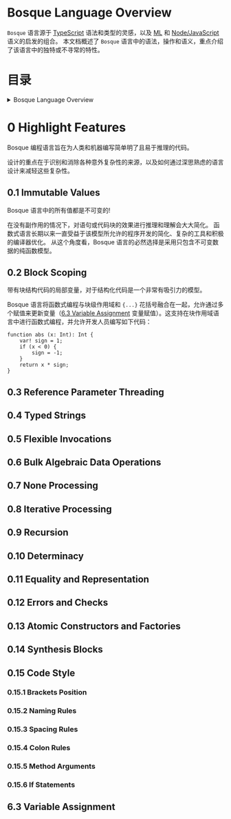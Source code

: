 # Bosque Language Overview

`Bosque` 语言源于 [TypeScript] 语法和类型的灵感，以及 [ML] 和 [Node/JavaScript] 语义的启发的组合。
本文档概述了 `Bosque` 语言中的语法，操作和语义，重点介绍了该语言中的独特或不寻常的特性。

[TypeScript]: https://www.typescriptlang.org/
[ML]: https://www.smlnj.org/
[Node/JavaScript]: https://nodejs.org/en/

# 目录

<details>
<summary>Bosque Language Overview</summary>

- [0 Highlight Features] 重要特点
  - [0.1 Immutable Values] 不可变值
  - [0.2 Block Scoping] 块级作用域
  - [0.3 Reference Parameter Threading] 线程参考参数
  - [0.4 Typed Strings] 类型字符串
  - [0.5 Flexible Invocations] 灵活调用
  - [0.6 Bulk Algebraic Data Operations] 批量代数数据操作
  - [0.7 None Processing] None 处理
  - [0.8 Iterative Processing] 迭代处理
  - [0.9 Recursion] 递归
  - [0.10 Determinacy] 确定性
  - [0.11 Equality and Representation] 相等和表示法
  - [0.12 Errors and Checks] 错误和检查
  - [0.13 Atomic Constructors and Factories] 原子构造器和工厂
  - [0.14 Synthesis Blocks] 合成块
  - [0.15 Code Style] 代码风格
- 1 Type System 类型系统
  - 1.1 Nominal Types 标称类型
  - 1.2 Structural Types 结构类型
  - 1.3 Function Types 函数类型
  - 1.4 Combination Types 组合类型
  - 1.5 Generics 泛型
- 2 Core Types 核心类型
- 3 Collections 集合
- 4 Type Checking 类型检查
- 5 Expressions 表达式
  - 5.1 Arguments 参数
  - 5.2 Constants 常量
  - 5.3 Variable and Scoped Access 变量和作用域访问
  - 5.4 Tuple and Record Constructors 元组和记录构造函数
  - 5.5 Entity Constructors 实体构造函数
  - 5.6 Lambda Constructors λ 构造函数
  - 5.7 Scoped Invokes 作用域调用
  - 5.8 Chaining and None-Chaining 链式和无链操作
  - 5.9 Tuple Typed Access Operators 元组类型访问操作符
  - 5.10 Record Typed Access Operators 记录类型访问操作符
  - 5.11 Nominal Typed Access Operators 标称类型访问操作符
  - 5.12 Typed Projection 类型投射
  - 5.13 Difference 差异
  - 5.14 Update 更新
  - 5.15 Merge 合并
  - 5.16 Lambda Apply λ 应用
  - 5.17 Invoke 调用
  - 5.18 Pipeline 管道
  - 5.19 Unary Operators 一元操作符
  - 5.20 Binary Operators 二元操作符
  - 5.21 Equality Comparison 等式比较
  - 5.22 Order Comparison 命令比较
  - 5.23 Logic Operators 逻辑操作符
  - 5.24 None Coalescing 非合并
  - 5.25 Select 选择
  - 5.26 Statement Expressions 声明表达式
  - 5.27 Thunk Blocks 形式转换块
  - 5.28 Synthesis Blocks 合成块
- 6 Statements 语句
  - 6.1 Empty 空
  - 6.2 Variable Declaration 变量声明
  - [6.3 Variable Assignment] 变量赋值
  - 6.4 Structured Declaration and Assignment 结构化声明和赋值
  - 6.5 Return and Yield 返回
  - 6.6 Validation 验证
  - 6.7 If-Then-Else 条件判断
  - 6.8 Match 匹配
  - 6.9 Block 块
- 7 Invokable Declarations 调用声明
- 8 Concept and Entity Declarations 概念和实体声明
- 9 Namespace Declarations 命名空间声明

</details>

[0 Highlight Features]: #0-highlight-features
[0.1 Immutable Values]: #0.1-immutable-values
[0.2 Block Scoping]: #0.2-block-scoping
[0.3 Reference Parameter Threading]: #0.3-reference-parameter-threading
[0.4 Typed Strings]: #0.4-typed-strings
[0.5 Flexible Invocations]: #0.5-flexible-invocations
[0.6 Bulk Algebraic Data Operations]: #0.6-bulk-algebraic-data-operations
[0.7 None Processing]: #0.7-none-processing
[0.8 Iterative Processing]: #0.8-iterative-processing
[0.9 Recursion]: #0.9-recursion
[0.10 Determinacy]: #0.10-determinacy
[0.11 Equality and Representation]: #0.11-equality-and-representation
[0.12 Errors and Checks]: #0.12-errors-and-checks
[0.13 Atomic Constructors and Factories]: #0.13-atomic-constructors-and-factories
[0.14 Synthesis Blocks]: #0.14-synthesis-blocks
[0.15 Code Style]: #0.15-code-style

# 0 Highlight Features

Bosque 编程语言旨在为人类和机器编写简单明了且易于推理的代码。

设计的重点在于识别和消除各种意外复杂性的来源，以及如何通过深思熟虑的语言设计来减轻这些复杂性。

## 0.1 Immutable Values

Bosque 语言中的所有值都是不可变的!

在没有副作用的情况下，对语句或代码块的效果进行推理和理解会大大简化。
函数式语言长期以来一直受益于该模型所允许的程序开发的简化、复杂的工具和积极的编译器优化。
从这个角度看，Bosque 语言的必然选择是采用只包含不可变数据的纯函数模型。

## 0.2 Block Scoping

带有块结构代码的局部变量，对于结构化代码是一个非常有吸引力的模型。

Bosque 语言将函数式编程与块级作用域和 `{...}` 花括号融合在一起，允许通过多个赋值来更新变量（[6.3 Variable Assignment] 变量赋值）。这支持在块作用域语言中进行函数式编程，并允许开发人员编写如下代码：

```bosque
function abs (x: Int): Int {
    var! sign = 1;
    if (x < 0) {
        sign = -1;
    }
    return x * sign;
}
```

## 0.3 Reference Parameter Threading

## 0.4 Typed Strings

## 0.5 Flexible Invocations

## 0.6 Bulk Algebraic Data Operations

## 0.7 None Processing

## 0.8 Iterative Processing

## 0.9 Recursion

## 0.10 Determinacy

## 0.11 Equality and Representation

## 0.12 Errors and Checks

## 0.13 Atomic Constructors and Factories

## 0.14 Synthesis Blocks

## 0.15 Code Style

### 0.15.1 Brackets Position

### 0.15.2 Naming Rules

### 0.15.3 Spacing Rules

### 0.15.4 Colon Rules

### 0.15.5 Method Arguments

### 0.15.6 If Statements

## 6.3 Variable Assignment

[6.3 Variable Assignment]: #6.3-variable-assignment
